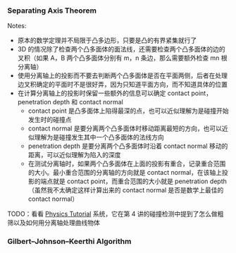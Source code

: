 ### Separating Axis Theorem
Notes:
* 原本的数学定理并不局限于凸多边形，只要是凸的有界紧集就行了
* 3D 的情况除了检查两个凸多面体的面法线，还需要检查两个凸多面体的边的叉积（如果 A，B 两个凸多面体分别有 m，n 条边，那么需要额外检查 mn 根分离轴）
* 使用分离轴上的投影而不要去判断两个凸多面体是否在平面两侧，后者在处理边叉积确定的平面时不是很好弄，因为只知道平面方向，而不知道具体的位置
* 在计算分离轴上的投影时保留一些额外的信息可以确定 contact point，penetration depth 和 contact normal
	* contact point 是凸多面体上陷得最深的点，也可以近似理解为是碰撞开始发生时的碰撞点
	* contact normal 是要分离两个凸多面体时移动距离最短的方向，也可以近似理解为是碰撞发生其中一个凸多面体的法线方向
	* penetration depth 是要分离两个凸多面体时沿着 contact normal 移动的距离，可以近似理解为陷入的深度
	* 在测试分离轴时，如果两个凸多面体在上面的投影有重合，记录重合范围的大小。最小重合范围的分离轴的方向就是 contact normal，在该轴上投影的端点就是 contact point，而重合范围的大小就是 penetration depth（虽然我不太确定这样计算出来的 contact normal 是否是数学上最佳的 contact normal）

TODO：看看 [Physics Tutorial](https://research.ncl.ac.uk/game/mastersdegree/gametechnologies/previousinformation/) 系统，它在第 4 讲的碰撞检测中提到了怎么做粗筛以及如何用分离轴处理曲线物体
### Gilbert–Johnson–Keerthi Algorithm
